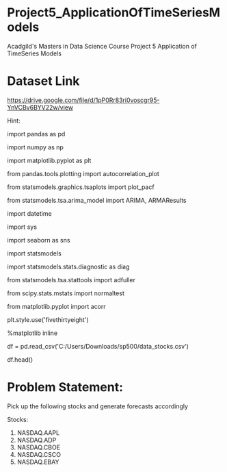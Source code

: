 # Project5_ApplicationOfTimeSeriesModels
Acadgild's Masters in Data Science Course Project 5 Application of TimeSeries Models

# Dataset Link

https://drive.google.com/file/d/1pP0Rr83ri0voscgr95-YnVCBv6BYV22w/view

Hint:

import pandas as pd

import numpy as np

import matplotlib.pyplot as plt

from pandas.tools.plotting import autocorrelation_plot

from statsmodels.graphics.tsaplots import plot_pacf

from statsmodels.tsa.arima_model import ARIMA, ARMAResults

import datetime

import sys

import seaborn as sns

import statsmodels

import statsmodels.stats.diagnostic as diag

from statsmodels.tsa.stattools import adfuller

from scipy.stats.mstats import normaltest

from matplotlib.pyplot import acorr

plt.style.use('fivethirtyeight')

%matplotlib inline

df = pd.read_csv('C:/Users/Downloads/sp500/data_stocks.csv')

df.head()

# Problem Statement:

Pick up the following stocks and generate forecasts accordingly

Stocks:
1. NASDAQ.AAPL
2. NASDAQ.ADP
3. NASDAQ.CBOE
4. NASDAQ.CSCO
5. NASDAQ.EBAY
